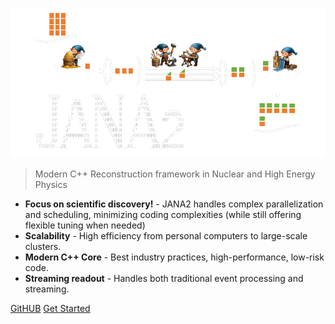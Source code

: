 <!-- _coverpage.md -->

![logo](_media/jana2-logo-diagram-reduced.png)

> Modern C++ Reconstruction framework in Nuclear and High Energy Physics




- <strong class="cover-text">Focus on scientific discovery!</strong> - JANA2 handles complex parallelization and scheduling, 
minimizing coding complexities (while still offering flexible tuning when needed)
- <strong class="cover-text">Scalability</strong> - High efficiency from personal computers to large-scale clusters.
- <strong class="cover-text">Modern C++ Core</strong> - Best industry practices, high-performance, low-risk code.
- <strong class="cover-text">Streaming readout</strong> - Handles both traditional event processing and streaming.

<a href="https://github.com/JeffersonLab/JANA2/" target="_blank">GitHUB</a>
[Get Started](#JANA2)
